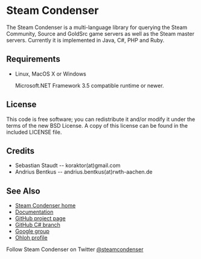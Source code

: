 Steam Condenser
===============

The Steam Condenser is a multi-language library for querying the Steam
Community, Source and GoldSrc game servers as well as the Steam master servers.
Currently it is implemented in Java, C#, PHP and Ruby.

## Requirements

* Linux, MacOS X or Windows

  Microsoft.NET Framework 3.5 compatible runtime or newer.


## License
  This code is free software; you can redistribute it and/or modify it under the
  terms of the new BSD License. A copy of this license can be found in the
  included LICENSE file.

## Credits
  * Sebastian Staudt -- koraktor(at)gmail.com
  * Andrius Bentkus -- andrius.bentkus(at)rwth-aachen.de

## See Also

  * [Steam Condenser home](http://koraktor.github.com/steam-condenser)
  * [Documentation](http://www.rdoc.info/projects/koraktor/steam-condenser)
  * [GitHub project page](http://github.com/koraktor/steam-condenser)
  * [GitHub C# branch](http://www.github.com/txdv/steam-condenser)
  * [Google group](http://groups.google.com/group/steam-condenser)
  * [Ohloh profile](http://www.ohloh.net/projects/steam-condenser)

Follow Steam Condenser on Twitter
[@steamcondenser](http://twitter.com/steamcondenser)
